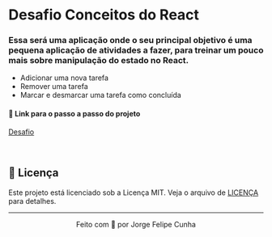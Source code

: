 # Desafio Conceitos do React 


### Essa será uma aplicação onde o seu principal objetivo é uma pequena aplicação de atividades a fazer, para treinar um pouco mais sobre manipulação do estado no React.

- Adicionar uma nova tarefa
- Remover uma tarefa
- Marcar e desmarcar uma tarefa como concluída


#### 🔗 Link para o passo a passo do projeto

[Desafio](https://www.notion.so/Desafio-01-Conceitos-do-React-51e4099a6e2f4d4bae94f9fe75bb769d)

&nbsp;

## 📝 Licença

Este projeto está licenciado sob a Licença MIT. Veja o arquivo de [LICENÇA](https://github.com/GBDev13/ignews/blob/main/LICENSE) para detalhes.


---

<p align="center">Feito com 💙 por Jorge Felipe Cunha</p>
